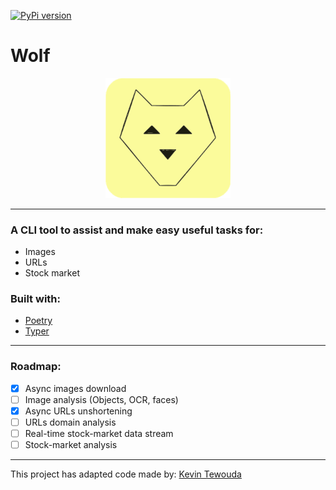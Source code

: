 [![PyPi version](https://badgen.net/pypi/v/wolf-cli)](https://pypi.com/project/wolf-cli)

# **Wolf**

 <p align="center">
  <img src="https://github.com/cande1gut/wolf/blob/main/dist/assets/logo.svg" style="width:200px;"/>
 </p>

---

### A CLI tool to assist and make easy useful tasks for:
- Images
- URLs
- Stock market

### Built with:
- [Poetry](https://python-poetry.org/)
- [Typer](https://typer.tiangolo.com/)

---

### Roadmap:
- [x] Async images download
- [ ] Image analysis (Objects, OCR, faces)
- [x] Async URLs unshortening
- [ ] URLs domain analysis
- [ ] Real-time stock-market data stream
- [ ] Stock-market analysis

---

This project has adapted code made by: [Kevin Tewouda](https://lewoudar.medium.com/click-a-beautiful-python-library-to-write-cli-applications-9c8154847066)

